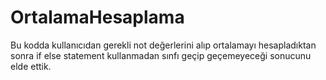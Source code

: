 # OrtalamaHesaplama
Bu kodda kullanıcıdan gerekli not değerlerini alıp ortalamayı hesapladıktan sonra if else statement kullanmadan sınfı geçip geçemeyeceği sonucunu elde ettik.
